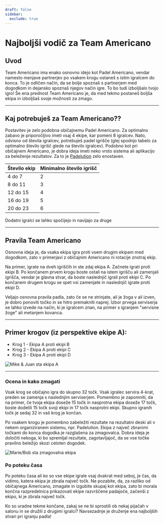 ```yaml
---
draft: false
sidebar:
  exclude: true
---
```


# Najboljši vodič za Team Americano

## Uvod
Team Americano ima enako osnovno idejo kot Padel Americano, vendar namesto menjave partnerjev po vsakem krogu ostaneš s istim igralcem do konca. To je odličen način, da se bolje spoznaš s partnerjem med dogodkom in dejansko spoznaš njegov način igre. To bo tudi izboljšalo tvojo igro! Še ena prednost Team Americano je, da med tekmo postaneš boljša ekipa in izboljšaš svoje možnosti za zmago.

---

## Kaj potrebuješ za Team Americano??
Postavitev je zelo podobna običajnemu Padel Americano. Za optimalno zabavo je priporočljivo imeti vsaj 4 ekipe, kar pomeni 8 igralcev. Nato, odvisno od števila igralcev, potrebuješ padel igrišče (glej spodnjo tabelo za optimalno število igrišč glede na število igralcev). Podobno kot pri običajnem Americano, je dobra ideja imeti neko vrsto sistema ali aplikacijo za beleženje rezultatov. Za to je [Padelution](https://www.padelution.com/americano) zelo enostaven.

| Število ekip | Minimalno število igrišč |
|--------------|--------------------------|
|      4 do 7  |             2            |
|     8 do 11  |             3            |
|    12 do 15  |             4            |
|    16 do 19  |             5            |
|    20 do 23  |             6            |

Dodatni igralci se lahko spočijejo in navijajo za druge

---

## Pravila Team Americano
Osnovna ideja je, da vsaka ekipa igra proti vsem drugim ekipam med dogodkom, zato v primerjavi z običajnim Americano ni rotacije znotraj ekip.

Na primer, igrate na dveh igriščih in ste zdaj ekipa A. Začnete igrati proti ekipi B. Po končanem prvem krogu boste ostali na istem igrišču ali zamenjali igrišča, vendar je glavna stvar, da boste naslednjič igrali proti ekipi C. Po končanem drugem krogu se spet vsi zamenjate in naslednjič igrate proti ekipi D.

Veljajo osnovna pravila padla, zato če se ne strinjate, ali je žoga v ali izven, je dobro ponoviti točko in se hitro premakniti naprej. Izbor prvega serviserja se lahko izvede na način, ki je igralcem znan, na primer s igranjem "servisne žoge" ali metanjem kovanca.

---

## Primer krogov (iz perspektive ekipe A):
- Krog 1 - Ekipa A proti ekipi B
- Krog 2 - Ekipa A proti ekipi C
- Krog 3 - Ekipa A proti ekipi D

![Mike & Juan sta ekipa A](/sl/images/team-americano.png "Mike & Juan sta ekipa A")

---

### Ocena in kako zmagati
Vsak krog se običajno igra do skupno 32 točk. Vsak igralec servira 4-krat, preden se zamenja s naslednjim serviserjem. Pomembno je zapomniti, da na primer, če tvoja ekipa doseže 15 točk in nasprotna ekipa doseže 17 točk, boste dodelili 15 točk svoji ekipi in 17 točk nasprotni ekipi. Skupno igranih točk je sedaj 32 in vaš krog je končan.

Po vsakem krogu je pomembno zabeležiti rezultate na rezultatni deski ali v nekem organiziranem sistemu, npr. Padelution. Ekipa z največ zbranimi točkami do konca dogodka je razglašena za zmagovalca. Dobra ideja je določiti nekoga, ki bo spremljal rezultate, zagotavljajoč, da se vse točke pravilno beležijo skozi celoten dogodek.

![Marie/Bob sta zmagovalna ekipa](/sl/images/team-americano-scores.png "Marie/Bob sta zmagovalna ekipa")

### Po poteku časa
Po poteku časa ali ko so vse ekipe igrale vsaj dvakrat med seboj, je čas, da vidimo, katera ekipa je zbrala največ točk. Ne pozabite, da, za razliko od običajnega Americano, zmagate in izgubite skupaj kot ekipa, zato bi morala končna razpredelnica prikazovati ekipe razvrščene padajoče, začenši z ekipo, ki je zbrala največ točk.

Ko so uradne tekme končane, zakaj se ne bi sprostili ob nekaj pijačah v salonu in se družili z drugimi igralci? Navsezadnje je druženje ena najboljših stvari pri igranju padla!